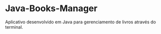 # Java-Books-Manager
Aplicativo desenvolvido em Java para gerenciamento de livros através do terminal.

